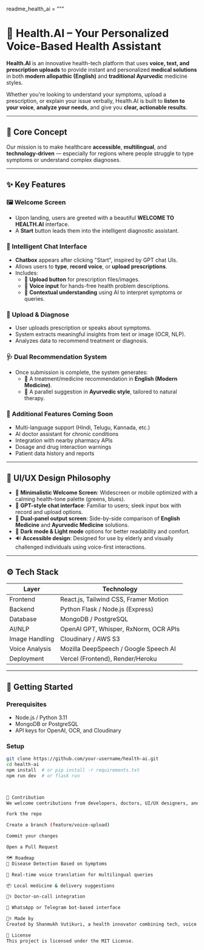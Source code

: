 readme_health_ai = """
# 🏥 Health.AI – Your Personalized Voice-Based Health Assistant

**Health.AI** is an innovative health-tech platform that uses **voice, text, and prescription uploads** to provide instant and personalized **medical solutions** in both **modern allopathic (English)** and **traditional Ayurvedic** medicine styles.

Whether you're looking to understand your symptoms, upload a prescription, or explain your issue verbally, Health.AI is built to **listen to your voice**, **analyze your needs**, and give you **clear, actionable results**.

---

## 🌟 Core Concept

Our mission is to make healthcare **accessible**, **multilingual**, and **technology-driven** — especially for regions where people struggle to type symptoms or understand complex diagnoses.

---

## ✨ Key Features

### 🖼️ Welcome Screen
- Upon landing, users are greeted with a beautiful **WELCOME TO HEALTH.AI** interface.
- A **Start** button leads them into the intelligent diagnostic assistant.

### 💬 Intelligent Chat Interface
- **Chatbox** appears after clicking "Start", inspired by GPT chat UIs.
- Allows users to **type**, **record voice**, or **upload prescriptions**.
- Includes:
  - 📎 **Upload button** for prescription files/images.
  - 🎤 **Voice input** for hands-free health problem descriptions.
  - 🧠 **Contextual understanding** using AI to interpret symptoms or queries.

### 🧾 Upload & Diagnose
- User uploads prescription or speaks about symptoms.
- System extracts meaningful insights from text or image (OCR, NLP).
- Analyzes data to recommend treatment or diagnosis.

### 🩺 Dual Recommendation System
- Once submission is complete, the system generates:
  - 💊 A treatment/medicine recommendation in **English (Modern Medicine)**.
  - 🌿 A parallel suggestion in **Ayurvedic style**, tailored to natural therapy.

### 🧪 Additional Features Coming Soon
- Multi-language support (Hindi, Telugu, Kannada, etc.)
- AI doctor assistant for chronic conditions
- Integration with nearby pharmacy APIs
- Dosage and drug interaction warnings
- Patient data history and reports

---

## 🎨 UI/UX Design Philosophy

- 🎯 **Minimalistic Welcome Screen**: Widescreen or mobile optimized with a calming health-tone palette (greens, blues).
- 💬 **GPT-style chat interface**: Familiar to users; sleek input box with record and upload options.
- 🧪 **Dual-panel output screen**: Side-by-side comparison of **English Medicine** and **Ayurvedic Medicine** solutions.
- 🌙 **Dark mode & Light mode** options for better readability and comfort.
- 🔊 **Accessible design**: Designed for use by elderly and visually challenged individuals using voice-first interactions.

---

## ⚙️ Tech Stack

| Layer            | Technology                            |
|------------------|----------------------------------------|
| Frontend         | React.js, Tailwind CSS, Framer Motion |
| Backend          | Python Flask / Node.js (Express)      |
| Database         | MongoDB / PostgreSQL                  |
| AI/NLP           | OpenAI GPT, Whisper, RxNorm, OCR APIs |
| Image Handling   | Cloudinary / AWS S3                   |
| Voice Analysis   | Mozilla DeepSpeech / Google Speech AI |
| Deployment       | Vercel (Frontend), Render/Heroku      |

---

## 🚀 Getting Started

### Prerequisites
- Node.js / Python 3.11
- MongoDB or PostgreSQL
- API keys for OpenAI, OCR, and Cloudinary

### Setup

```bash
git clone https://github.com/your-username/health-ai.git
cd health-ai
npm install  # or pip install -r requirements.txt
npm run dev  # or flask run



🤝 Contribution
We welcome contributions from developers, doctors, UI/UX designers, and researchers in Ayurveda or Health AI. To contribute:

Fork the repo

Create a branch (feature/voice-upload)

Commit your changes

Open a Pull Request

🗺️ Roadmap
🔬 Disease Detection Based on Symptoms

🔄 Real-time voice translation for multilingual queries

📦 Local medicine & delivery suggestions

👨‍⚕️ Doctor-on-call integration

💬 WhatsApp or Telegram bot-based interface

👨‍⚕️ Made by
Created by Shanmukh Vutikuri, a health innovator combining tech, voice AI, and accessible medicine to empower patients at the grassroots level.

📄 License
This project is licensed under the MIT License.
